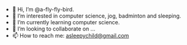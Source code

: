 - 👋 Hi, I’m @a-fly-fly-bird.
- 👀 I’m interested in computer science, jog, badminton and sleeping.
- 🌱 I’m currently learning computer science.
- 💞️ I’m looking to collaborate on ...
- 📫 How to reach me: asleepychild@gmail.com

<!---
a-fly-fly-bird/a-fly-fly-bird is a ✨ special ✨ repository because its `README.md` (this file) appears on your GitHub profile.
You can click the Preview link to take a look at your changes.
--->
